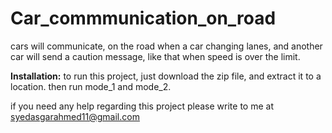 # Car_commmunication_on_road
cars will communicate, on the road when a car changing lanes, and another car will send a caution message, like that when speed is over the limit.

**Installation:**
to run this project, just download the zip file, and extract it to a location. then run mode_1 and mode_2.

if you need any help regarding this project please write to me at syedasgarahmed11@gmail.com
